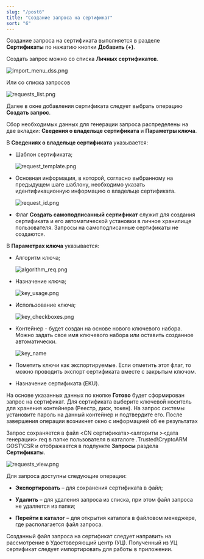 ```yaml
---
slug: "/post6"
title: "Создание запроса на сертификат"
sort: "6"
---
```


Создание запроса на сертификата выполняется в разделе **Сертификаты** по нажатию кнопки **Добавить (+)**.

Создать запрос можно со списка **Личных сертификатов**.

![import_menu_dss.png](./images/import_menu_dss.png "Создание запроса на сертификат в списке личных сертификатов")


Или со списка запросов

![requests_list.png](./images/requests_list.png "Создание запроса на сертификат в списке запросов")

Далее в окне добавления сертификата следует выбрать операцию **Создать запрос**.

Сбор необходимых данных для генерации запроса распределены на две вкладки: **Сведения о владельце сертификата** и **Параметры ключа**.

В **Сведениях о владельце сертификата** указывается:

-   Шаблон сертификата;

	![request_template.png](./images/request_template.png "Выбор шаблона сертификата")


-   Основная информация, в которой, согласно выбранному на предыдущем шаге
    шаблону, необходимо указать идентификационную информацию о владельце
    сертификата.

	![request_id.png](./images/request_id.png "Информация о владельце сертификата")


-   Флаг **Создать самоподписанный сертификат** служит для создания сертификата и его автоматической установки в личное хранилище пользователя. Запросы на самоподписанные сертификаты не создаются.

В **Параметрах ключа** указывается:

-   Алгоритм ключа;

	![algorithm_req.png](./images/algorithm_req.png "Выбор алгоритма ключа")

-   Назначение ключа;

	![key_usage.png](./images/key_usage.png "Выбор назначения ключа")


-   Использование ключа;

	![key_checkboxes.png](./images/key_checkboxes.png "Выбор использования ключа")


-   Контейнер - будет создан на основе нового ключевого набора. Можно задать свое имя ключевого набора или оставить созданное автоматически.

	![key_name](./images/key_name.png "Задание названия ключевого контейнера")


-   Пометить ключи как экспортируемые. Если отметить этот флаг, то можно проводить экспорт сертификата вместе с закрытым ключом.

-   Назначение сертификата (EKU).

На основе указанных данных по кнопке **Готово** будет сформирован запрос на сертификат. Для сертификата выберите ключевой носитель для хранения контейнера (Реестр, диск, токен). На запрос системы установите пароль на данный контейнер и подтвердите его. После завершения операции возникнет окно с информацией об ее результатах

Запрос сохраняется в файл \<CN сертификата\>\<алгоритм \>\<дата генерации\>.req в папке пользователя в каталоге \.Trusted\\CryptoARM GOST\CSR и отображается в подпункте **Запросы** раздела **Сертификаты**.

![requests_view.png](./images/requests_view.png "Форма просмотра запроса на сертификат")


Для запроса доступны следующие операции:

-   **Экспортировать** – для сохранения сертификата в файл;

-   **Удалить** – для удаления запроса из списка, при этом файл запроса не удаляется из папки;

-   **Перейти в каталог** – для открытия каталога в файловом менеджере, где располагается файл запроса.

Созданный файл запроса на сертификат следует направить на рассмотрение в Удостоверяющий центр (УЦ). Полученный из УЦ сертификат следует импортировать для работы в приложении.
